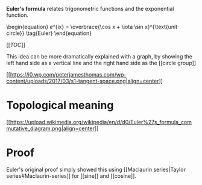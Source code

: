 **Euler's formula** relates trigonometric functions and the exponential function.

\begin{equation}
e^{ix} = \overbrace{\cos x + \iota \sin x}^{\text{unit circle}} \tag{Euler}
\end{equation}

[[_TOC_]]

This idea can be more dramatically explained with a graph, by showing the left hand side as a vertical line and the right hand side as the [[circle group]]



[[https://i0.wp.com/peterjamesthomas.com/wp-content/uploads/2017/03/s1-tangent-space.png|align=center]]

# Topological meaning

[[https://upload.wikimedia.org/wikipedia/en/d/d0/Euler%27s_formula_commutative_diagram.png|align=center]]


# Proof

Euler's original proof simply showed this using [[Maclaurin series|Taylor series#Maclaurin-series]] for [[sine]] and [[cosine]].